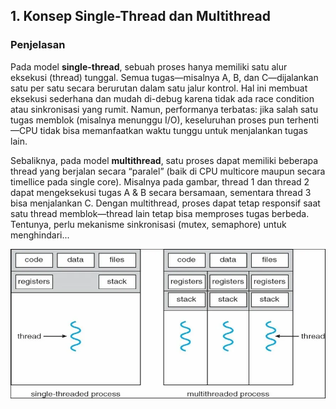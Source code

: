 ## 1. Konsep Single-Thread dan Multithread

### Penjelasan
Pada model **single-thread**, sebuah proses hanya memiliki satu alur eksekusi (thread) tunggal. 
Semua tugas—misalnya A, B, dan C—dijalankan satu per satu secara berurutan dalam satu jalur kontrol. 
Hal ini membuat eksekusi sederhana dan mudah di-debug karena tidak ada race condition atau sinkronisasi yang rumit.
Namun, performanya terbatas: jika salah satu tugas memblok (misalnya menunggu I/O), keseluruhan proses pun terhenti—CPU tidak bisa memanfaatkan waktu tunggu untuk menjalankan tugas lain.

Sebaliknya, pada model **multithread**, satu proses dapat memiliki beberapa thread yang berjalan secara “paralel” (baik di CPU multicore maupun secara timellice pada single core). Misalnya pada gambar, thread 1 dan thread 2 dapat mengeksekusi tugas A & B secara bersamaan, sementara thread 3 bisa menjalankan C. Dengan multithread, proses dapat tetap responsif saat satu thread memblok—thread lain tetap bisa memproses tugas berbeda. Tentunya, perlu mekanisme sinkronisasi (mutex, semaphore) untuk menghindari...

![Konsep Single-thread vs Multithread](https://raw.githubusercontent.com/iniaaqilah/SisOp-2025/refs/heads/main/singlevsmulti.webp)
